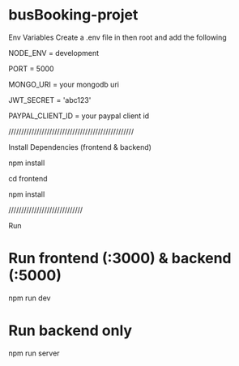 # busBooking-projet
Env Variables
Create a .env file in then root and add the following

NODE_ENV = development

PORT = 5000

MONGO_URI = your mongodb uri

JWT_SECRET = 'abc123'

PAYPAL_CLIENT_ID = your paypal client id

/////////////////////////////////////////////////


Install Dependencies (frontend & backend)

npm install

cd frontend

npm install

/////////////////////////////

Run

# Run frontend (:3000) & backend (:5000)

npm run dev


# Run backend only

npm run server
